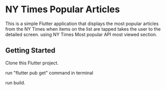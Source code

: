# NY Times Popular Articles

This is a simple Flutter application that displays the most popular articles from the NY Times when items on the list are tapped takes the user to the detailed screen. using NY Times Most popular API most viewed section.


## Getting Started
Clone this Flutter project.

run "flutter pub get" command in terminal

run build. 
